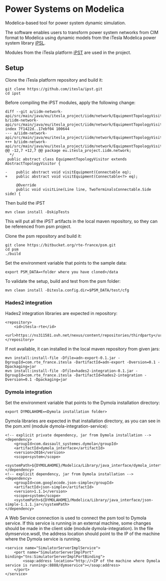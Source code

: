 # Power Systems on Modelica

Modelica-based tool for power system dynamic simulation.

The software enables users to transform power system networks from CIM format to Modelica using dynamic models from the iTesla Modelica power system library [iPSL](https://github.com/itesla/ipsl). 

Modules from the iTesla platform [iPST](https://github.com/itesla/ipst) are used in the project.
 
## Setup

Clone the iTesla platform repository and build it:

	git clone https://github.com/itesla/ipst.git
	cd ipst
	
Before compiling the iPST modules, apply the following change:

	diff --git a/iidm-network-api/src/main/java/eu/itesla_project/iidm/network/EquipmentTopologyVisitor.java b/iidm-network-api/src/main/java/eu/itesla_project/iidm/network/EquipmentTopologyVisitor.java
	index 7f1422d..17ebf04 100644
	--- a/iidm-network-api/src/main/java/eu/itesla_project/iidm/network/EquipmentTopologyVisitor.java
	+++ b/iidm-network-api/src/main/java/eu/itesla_project/iidm/network/EquipmentTopologyVisitor.java
	@@ -12,7 +12,7 @@ package eu.itesla_project.iidm.network;
	  */
	 public abstract class EquipmentTopologyVisitor extends AbstractTopologyVisitor {

	-    public abstract void visitEquipment(Connectable eq);
	+    public abstract void visitEquipment(Connectable<?> eq);

	     @Override
	     public void visitLine(Line line, TwoTerminalsConnectable.Side side) {

Then build the iPST
		 	
	mvn clean install -DskipTests
	
This will put all the iPST artifacts in the local maven repository, so they can be referenced from psm project.

Clone the psm repository and build it:

	git clone https://bitbucket.org/rte-france/psm.git 
	cd psm
	./build
	
Set the environment variable that points to the sample data:

	export PSM_DATA=<folder where you have cloned>/data
	
To validate the setup, build and test from the psm folder:

	mvn clean install -Ditesla.config.dir=$PSM_DATA/test/cfg

### Hades2 integration

Hades2 integration libraries are expected in repository:

	<repository>
		<id>itesla-rte</id>
		<url>https://ns311581.ovh.net/nexus/content/repositories/thirdparty</url>
	</repository>

If not available, it can installed in the local maven repository from given jars:

	mvn install:install-file -Dfile=adn-export-0.1.jar -DgroupId=com.rte_france.itesla -DartifactId=adn-export -Dversion=0.1 -Dpackaging=jar
	mvn install:install-file -Dfile=hades2-integration-0.1.jar -DgroupId=com.rte_france.itesla -DartifactId=hades2-integration -Dversion=0.1 -Dpackaging=jar

### Dymola integration

Set the environment variable that points to the Dymola installation directory:

	export DYMOLAHOME=<Dymola installation folder>

Dymola libraries are expected in that installation directory, as you can see in the pom.xml (module dymola-integration-service):

	<!-- explicit private dependency, jar from Dymola installation -->
	<dependency>
		<groupId>com.dassault_systemes.dymola</groupId>
		<artifactId>dymola_interface</artifactId>
		<version>2016</version>
		<scope>system</scope>
		<systemPath>${DYMOLAHOME}/Modelica/Library/java_interface/dymola_interface.jar</systemPath>
	</dependency>
	<!-- explicit dependency, jar from Dymola installation -->
	<dependency>
		<groupId>com.googlecode.json-simple</groupId>
		<artifactId>json-simple</artifactId>
		<version>1.1.1</version>
		<scope>system</scope>
		<systemPath>${DYMOLAHOME}/Modelica/Library/java_interface/json-simple-1.1.1.jar</systemPath>
	</dependency>

A Web Service connection is used to connect the psm tool to Dymola service. If this service is running in an external machine, some changes should be made in the client side (module dymola-integration).
In the file dymservice.wsdl, the address location should point to the IP of the machine where the Dymola service is running.

	<service name="SimulatorServerImplService">
		<port name="SimulatorServerImplPort" binding="tns:SimulatorServerImplPortBinding">
			<soap:address location="http://<IP of the machine where Dymola service is running>:8888/dymservice"></soap:address>
		</port>
	</service>
	
